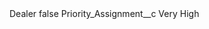 <?xml version="1.0" encoding="UTF-8"?>
<CustomMetadata xmlns="http://soap.sforce.com/2006/04/metadata" xmlns:xsi="http://www.w3.org/2001/XMLSchema-instance" xmlns:xsd="http://www.w3.org/2001/XMLSchema">
    <label>Dealer</label>
    <protected>false</protected>
    <values>
        <field>Priority_Assignment__c</field>
        <value xsi:type="xsd:string">Very High</value>
    </values>
</CustomMetadata>
